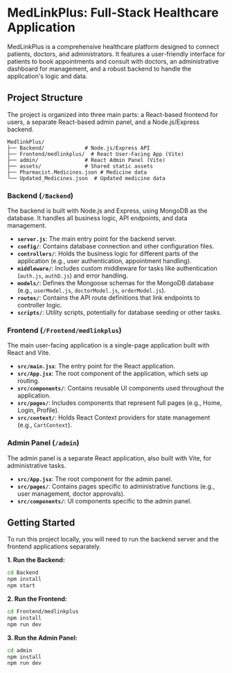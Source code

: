 # MedLinkPlus: Full-Stack Healthcare Application

MedLinkPlus is a comprehensive healthcare platform designed to connect patients, doctors, and administrators. It features a user-friendly interface for patients to book appointments and consult with doctors, an administrative dashboard for management, and a robust backend to handle the application's logic and data.

## Project Structure

The project is organized into three main parts: a React-based frontend for users, a separate React-based admin panel, and a Node.js/Express backend.

```
MedlinkPlus/
├── Backend/             # Node.js/Express API
├── Frontend/medlinkplus/  # React User-Facing App (Vite)
├── admin/               # React Admin Panel (Vite)
├── assets/              # Shared static assets
├── Pharmacist.Medicines.json # Medicine data
└── Updated_Medicines.json  # Updated medicine data
```

### Backend (`/Backend`)

The backend is built with Node.js and Express, using MongoDB as the database. It handles all business logic, API endpoints, and data management.

- **`server.js`**: The main entry point for the backend server.
- **`config/`**: Contains database connection and other configuration files.
- **`controllers/`**: Holds the business logic for different parts of the application (e.g., user authentication, appointment handling).
- **`middleware/`**: Includes custom middleware for tasks like authentication (`auth.js`, `authD.js`) and error handling.
- **`models/`**: Defines the Mongoose schemas for the MongoDB database (e.g., `userModel.js`, `doctorModel.js`, `orderModel.js`).
- **`routes/`**: Contains the API route definitions that link endpoints to controller logic.
- **`scripts/`**: Utility scripts, potentially for database seeding or other tasks.

### Frontend (`/Frontend/medlinkplus`)

The main user-facing application is a single-page application built with React and Vite.

- **`src/main.jsx`**: The entry point for the React application.
- **`src/App.jsx`**: The root component of the application, which sets up routing.
- **`src/components/`**: Contains reusable UI components used throughout the application.
- **`src/pages/`**: Includes components that represent full pages (e.g., Home, Login, Profile).
- **`src/context/`**: Holds React Context providers for state management (e.g., `CartContext`).

### Admin Panel (`/admin`)

The admin panel is a separate React application, also built with Vite, for administrative tasks.

- **`src/App.jsx`**: The root component for the admin panel.
- **`src/pages/`**: Contains pages specific to administrative functions (e.g., user management, doctor approvals).
- **`src/components/`**: UI components specific to the admin panel.

## Getting Started

To run this project locally, you will need to run the backend server and the frontend applications separately.

**1. Run the Backend:**
```bash
cd Backend
npm install
npm start
```

**2. Run the Frontend:**
```bash
cd Frontend/medlinkplus
npm install
npm run dev
```

**3. Run the Admin Panel:**
```bash
cd admin
npm install
npm run dev
```
